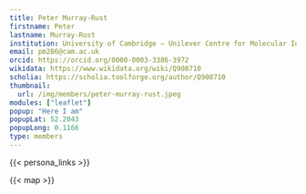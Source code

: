 ```yaml
---
title: Peter Murray‑Rust
firstname: Peter
lastname: Murray‑Rust
institution: University of Cambridge – Unilever Centre for Molecular Informatics, Department of Chemistry
email: pm286@cam.ac.uk
orcid: https://orcid.org/0000-0003-3386-3972
wikidata: https://www.wikidata.org/wiki/Q908710
scholia: https://scholia.toolforge.org/author/Q908710
thumbnail:
  url: /img/members/peter-murray-rust.jpeg
modules: ["leaflet"]
popup: "Here I am"
popupLat: 52.2043
popupLong: 0.1166
type: members
---
```


{{< persona_links >}}

{{< map >}}
